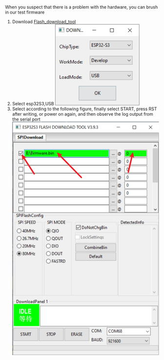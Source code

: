 
When you suspect that there is a problem with the hardware, you can brush in our test firmware


1. Download [Flash_download_tool](https://www.espressif.com.cn/sites/default/files/tools/flash_download_tool_3.9.5_0.zip)
2. Select esp32S3,USB
    ![](esp32s3-1.png)
3. Select according to the following figure, finally select START, press RST after writing, or power on again, and then observe the log output from the serial port
    ![](esp32s3-2.png)
















